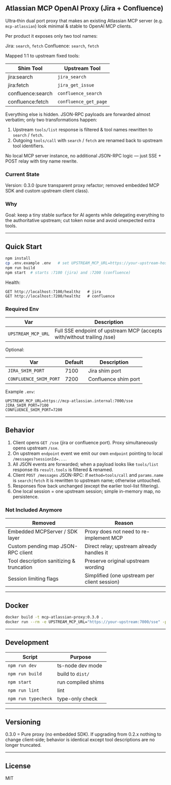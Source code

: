 ## Atlassian MCP OpenAI Proxy (Jira + Confluence)

Ultra‑thin dual port proxy that makes an existing Atlassian MCP server (e.g. `mcp-atlassian`) look minimal & stable to OpenAI MCP clients.

Per product it exposes only two tool names:

Jira: `search`, `fetch`
Confluence: `search`, `fetch`

Mapped 1:1 to upstream fixed tools:

| Shim Tool         | Upstream Tool         |
| ----------------- | --------------------- |
| jira:search       | `jira_search`         |
| jira:fetch        | `jira_get_issue`      |
| confluence:search | `confluence_search`   |
| confluence:fetch  | `confluence_get_page` |

Everything else is hidden. JSON-RPC payloads are forwarded almost verbatim; only two transformations happen:

1. Upstream `tools/list` response is filtered & tool names rewritten to `search` / `fetch`.
2. Outgoing `tools/call` with `search` / `fetch` are renamed back to upstream tool identifiers.

No local MCP server instance, no additional JSON-RPC logic — just SSE + POST relay with tiny name rewrite.

### Current State

Version: 0.3.0 (pure transparent proxy refactor; removed embedded MCP SDK and custom upstream client class).

### Why

Goal: keep a tiny stable surface for AI agents while delegating everything to the authoritative upstream; cut token noise and avoid unexpected extra tools.

---

## Quick Start

```bash
npm install
cp .env.example .env   # set UPSTREAM_MCP_URL=https://your-upstream-host:7000/sse
npm run build
npm start  # starts :7100 (jira) and :7200 (confluence)
```

Health:

```
GET http://localhost:7100/healthz   # jira
GET http://localhost:7200/healthz   # confluence
```

### Required Env

| Var                | Description                                                            |
| ------------------ | ---------------------------------------------------------------------- |
| `UPSTREAM_MCP_URL` | Full SSE endpoint of upstream MCP (accepts with/without trailing /sse) |

Optional:

| Var                    | Default | Description          |
| ---------------------- | ------- | -------------------- |
| `JIRA_SHIM_PORT`       | 7100    | Jira shim port       |
| `CONFLUENCE_SHIM_PORT` | 7200    | Confluence shim port |

Example `.env`:

```env
UPSTREAM_MCP_URL=https://mcp-atlassian.internal:7000/sse
JIRA_SHIM_PORT=7100
CONFLUENCE_SHIM_PORT=7200
```

---

## Behavior

1. Client opens `GET /sse` (jira or confluence port). Proxy simultaneously opens upstream `/sse`.
2. On upstream `endpoint` event we emit our own `endpoint` pointing to local `/messages?sessionId=...`.
3. All JSON events are forwarded; when a payload looks like `tools/list` response its `result.tools` is filtered & renamed.
4. Client `POST /messages` JSON-RPC: if `method=tools/call` and `params.name` is `search|fetch` it is rewritten to upstream name; otherwise untouched.
5. Responses flow back unchanged (except the earlier tool-list filtering).
6. One local session = one upstream session; simple in-memory map, no persistence.

### Not Included Anymore

| Removed                                  | Reason                                       |
| ---------------------------------------- | -------------------------------------------- |
| Embedded MCPServer / SDK layer           | Proxy does not need to re-implement MCP      |
| Custom pending map JSON-RPC client       | Direct relay; upstream already handles it    |
| Tool description sanitizing & truncation | Preserve original upstream wording           |
| Session limiting flags                   | Simplified (one upstream per client session) |

---

## Docker

```bash
docker build -t mcp-atlassian-proxy:0.3.0 .
docker run --rm -e UPSTREAM_MCP_URL="https://your-upstream:7000/sse" -p 7100:7100 -p 7200:7200 mcp-atlassian-proxy:0.3.0
```

---

## Development

| Script              | Purpose            |
| ------------------- | ------------------ |
| `npm run dev`       | ts-node dev mode   |
| `npm run build`     | build to `dist/`   |
| `npm start`         | run compiled shims |
| `npm run lint`      | lint               |
| `npm run typecheck` | type-only check    |

---

## Versioning

0.3.0 = Pure proxy (no embedded SDK). If upgrading from 0.2.x nothing to change client‑side; behavior is identical except tool descriptions are no longer truncated.

---

## License

MIT
